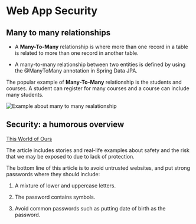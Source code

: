 # Web App Security

## Many to many relationships

* A **Many-To-Many** relationship is where more than one record in a table is related to more than one record in another table.

* A many-to-many relationship between two entities is defined by using the @ManyToMany annotation in Spring Data JPA.


The popular example of **Many-To-Many** relationship is the students and courses. A student can register for many courses and a course can include many students.

![Example about many to many realationship](https://www.baeldung.com/wp-content/uploads/2018/11/relation-entity-model-updated.png)

##  Security: a humorous overview

[This World of Ours](https://scholar.harvard.edu/files/mickens/files/thisworldofours.pdf)

The article includes stories and real-life examples about safety and the risk that we may be exposed to due to lack of protection.

The bottom line of this article is to avoid untrusted websites, and put strong passwords where they should include:

1. A mixture of lower and uppercase letters.

2. The password contains symbols.

3. Avoid common passwords such as putting date of birth as the password.

